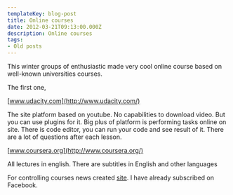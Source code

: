 ```yaml
---
templateKey: blog-post
title: Online courses
date: 2012-03-21T09:13:00.000Z
description: Online courses
tags:
- Old posts
---
```


  

This winter groups of enthusiastic made very cool online course based on well-known universities courses.

The first one,

[www.udacity.com](http://www.udacity.com/)

The site platform based on youtube. No capabilities to download video. But you can use plugins for it. Big plus of platform is performing tasks online on site. There is code editor, you can run your code and see result of it. There are a lot of questions after each lesson.

  

[www.coursera.org](http://www.coursera.org/)

All lectures in english. There are subtitles in English and other languages

  

For controlling courses news created [site](http://www.class-central.com/). I have already subscribed on Facebook.